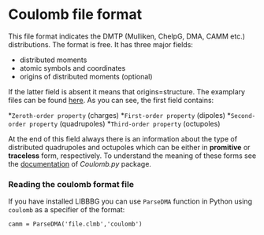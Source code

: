 Coulomb file format
===================

This file format indicates the DMTP (Mulliken, ChelpG, DMA, CAMM etc.)
distributions. The format is free. It has three major fields:
  * distributed moments
  * atomic symbols and coordinates
  * origins of distributed moments (optional)

If the latter field is absent it means that origins=structure. 
The examplary files can be found [here](https://github.com/globulion/clmb/tree/master/doc/examples). 
As you can see, the first field contains:

  *`Zeroth-order property` (charges)
  *`First-order property` (dipoles)
  *`Second-order property` (quadrupoles)
  *`Third-order property` (octupoles)

At the end of this field always there is an information
about the type of distributed quadrupoles and octupoles
which can be either in **promitive** or
**traceless** form, respectively. To understand the meaning of these
forms see the [documentation](https://github.com/globulion/clmb/blob/master/doc/coulomb.pdf)
of *Coulomb.py* package.

### Reading the coulomb format file

If you have installed LIBBBG you can use `ParseDMA` function in Python
using `coulomb` as a specifier of the format:
```
camm = ParseDMA('file.clmb','coulomb')
```
